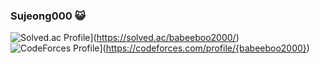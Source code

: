### Sujeong000 😺

![Solved.ac Profile](http://mazassumnida.wtf/api/v2/generate_badge?boj=babeeboo2000)](https://solved.ac/babeeboo2000/)
![CodeForces Profile](https://cf.leed.at?id={babeeboo2000})](https://codeforces.com/profile/{babeeboo2000})
